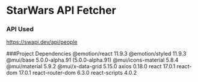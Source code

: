 # StarWars API Fetcher


### API Used
https://swapi.dev/api/people

###Project Dependencies
@emotion/react 11.9.3
@emotion/styled 11.9.3
@mui/base 5.0.0-alpha.91 (5.0.0-alpha.91)
@mui/icons-material 5.8.4
@mui/material 5.9.2
@mui/x-data-grid 5.15.0
axios 0.18.0
react 17.0.1
react-dom 17.0.1
react-router-dom 6.3.0
react-scripts 4.0.2
